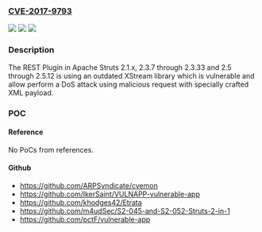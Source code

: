 ### [CVE-2017-9793](https://cve.mitre.org/cgi-bin/cvename.cgi?name=CVE-2017-9793)
![](https://img.shields.io/static/v1?label=Product&message=Apache%20Struts&color=blue)
![](https://img.shields.io/static/v1?label=Version&message=n%2Fa&color=blue)
![](https://img.shields.io/static/v1?label=Vulnerability&message=A%20remote%20attacker%20may%20create%20a%20DoS%20attack%20by%20sending%20crafted%20xml%20request%20when%20using%20the%20Struts%20REST%20plugin&color=brighgreen)

### Description

The REST Plugin in Apache Struts 2.1.x, 2.3.7 through 2.3.33 and 2.5 through 2.5.12 is using an outdated XStream library which is vulnerable and allow perform a DoS attack using malicious request with specially crafted XML payload.

### POC

#### Reference
No PoCs from references.

#### Github
- https://github.com/ARPSyndicate/cvemon
- https://github.com/IkerSaint/VULNAPP-vulnerable-app
- https://github.com/khodges42/Etrata
- https://github.com/m4udSec/S2-045-and-S2-052-Struts-2-in-1
- https://github.com/pctF/vulnerable-app

